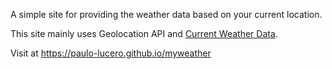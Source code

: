 A simple site for providing the weather data based on your current location.

This site mainly uses Geolocation API and [Current Weather Data](https://openweathermap.org/current).

Visit at https://paulo-lucero.github.io/myweather
